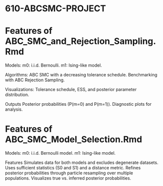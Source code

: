 # 610-ABCSMC-PROJECT

# Features of ABC_SMC_and_Rejection_Sampling.Rmd

Models: 
m0: i.i.d. Bernoulli.
m1: Ising-like model.

Algorithms:
ABC SMC with a decreasing tolerance schedule.
Benchmarking with ABC Rejection Sampling.

Visualizations:
Tolerance schedule, ESS, and posterior parameter distribution.

Outputs
Posterior probabilities (P(m=0) and P(m=1)).
Diagnostic plots for analysis.


# Features of ABC_SMC_Model_Selection.Rmd

Models:
m0: i.i.d. Bernoulli model.
m1: Ising-like model.

Features
Simulates data for both models and excludes degenerate datasets.
Uses sufficient statistics (S0 and S1) and a distance metric.
Refines posterior probabilities through particle resampling over multiple populations.
Visualizes true vs. inferred posterior probabilities.

